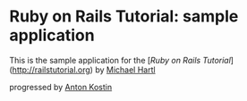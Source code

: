 # Ruby on Rails Tutorial: sample application

This is the sample application for
the [*Ruby on Rails Tutorial*] (http://railstutorial.org)
by [Michael Hartl](http://michaelhartl.com)

progressed by [Anton Kostin](http://handsomecake.com)
